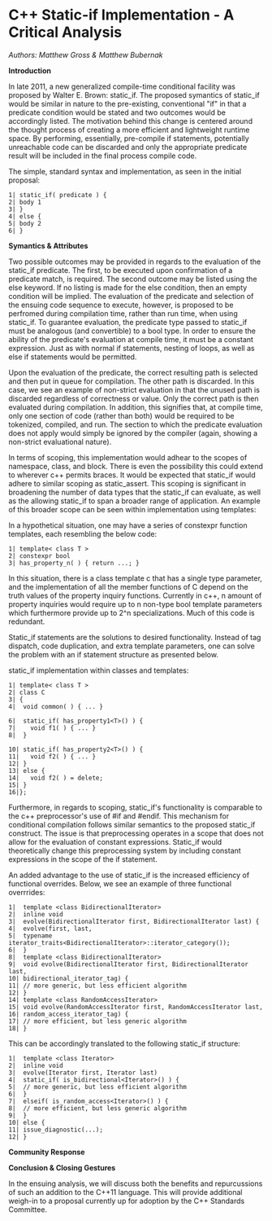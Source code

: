 C++ Static-if Implementation - A Critical Analysis
==================================================

_Authors: Matthew Gross & Matthew Bubernak_


**Introduction** 

In late 2011, a new generalized compile-time conditional facility was proposed by Walter E. Brown: static_if. The proposed symantics of static_if would be similar in nature to the pre-existing, conventional "if" in that a predicate condition would be stated and two outcomes would be accordingly listed. The motivation behind this change is centered around the thought process of creating a more efficient and lightweight runtime space. By performing, essentially, pre-compile if statements, potentially unreachable code can be discarded and only the appropriate predicate result will be included in the final process compile code.

The simple, standard syntax and implementation, as seen in the initial proposal:

~~~~~~~~~~~~~~~~
1| static_if( predicate ) {
2| body 1
3| }
4| else {
5| body 2
6| }
~~~~~~~~~~~~~~~~

**Symantics & Attributes**

Two possible outcomes may be provided in regards to the evaluation of the static_if predicate. The first, to be executed upon confirmation of a predicate match, is required. The second outcome may be listed using the else keyword. If no listing is made for the else condition, then an empty condition will be implied. The evaluation of the predicate and selection of the ensuing code sequence to execute, however, is proposed to be perfromed during compilation time, rather than run time, when using static_if. To guarantee evaluation, the predicate type passed to static_if must be analogous (and convertible) to a bool type. In order to ensure the ability of the predicate's evaluation at compile time, it must be a constant expression. Just as with normal if statements, nesting of loops, as well as else if statements would be permitted.

Upon the evaluation of the predicate, the correct resulting path is selected and then put in queue for compilation. The other path is discarded. In this case, we see an example of non-strict evaluation in that the unused path is discarded regardless of correctness or value. Only the correct path is then evaluated during compilation. In addition, this signifies that, at compile time, only one section of code (rather than both) would be required to be tokenized, compiled, and run. The section to which the predicate evaluation does not apply would simply be ignored by the compiler (again, showing a non-strict evaluational nature).

In terms of scoping, this implementation would adhear to the scopes of namespace, class, and block. There is even the possibility this could extend to wherever c++ permits braces. It would be expected that static_if would adhere to similar scoping as static_assert. This scoping is significant in broadening the number of data types that the static_if can evaluate, as well as the allowing static_if to span a broader range of application. An example of this broader scope can be seen within implementation using templates:

In a hypothetical situation, one may have a series of constexpr function templates, each resembling the below code: 

~~~~~~~~~~~~~~~~
1| template< class T >
2| constexpr bool
3| has_property_n( ) { return ...; }
~~~~~~~~~~~~~~~~

In this situation, there is a class template c that has a single type parameter, and the implementation of all the member functions of C depend on the truth values of the property inquiry functions. Currently in c++, n amount of property inquiries would require up to n non-type bool template parameters which furthermore provide up to 2^n specializations. Much of this code is redundant. 

Static_if statements are the solutions to desired functionality. Instead of tag dispatch, code duplication, and extra template parameters, one can solve the problem with an if statement structure as presented below.  

static_if implementation within classes and templates:

~~~~~~~~~~~~~~~~
1| template< class T >
2| class C
3| {
4|  void common( ) { ... }

6|  static_if( has_property1<T>() ) {
7|    void f1( ) { ... }
8|  }

10| static_if( has_property2<T>() ) {
11|   void f2( ) { ... }
12| }
13| else {
14|   void f2( ) = delete;
15| }
16|};
~~~~~~~~~~~~~~~~

Furthermore, in regards to scoping, static_if's functionality is comparable to the c++ preprocessor's use of #if and #endif. This mechanism for conditional compilation follows similar semantics to the proposed static_if construct. The issue is that preprocessing operates in a scope that does not allow for the evaluation of constant expressions. Static_if would theoretically change this preprocessing system by including constant expressions in the scope of the if statement. 

An added advantage to the use of static_if is the increased efficiency of functional overrides. Below, we see an example of three functional overrrides:

~~~~~~~~~~~~~~~~
1|  template <class BidirectionalIterator>
2|  inline void
3|  evolve(BidirectionalIterator first, BidirectionalIterator last) {
4|  evolve(first, last,
5|  typename iterator_traits<BidirectionalIterator>::iterator_category());
6|  }
8|  template <class BidirectionalIterator>
9|  void evolve(BidirectionalIterator first, BidirectionalIterator last,
10| bidirectional_iterator_tag) {
11| // more generic, but less efficient algorithm
12| }
14| template <class RandomAccessIterator>
15| void evolve(RandomAccessIterator first, RandomAccessIterator last,
16| random_access_iterator_tag) {
17| // more efficient, but less generic algorithm
18| }
~~~~~~~~~~~~~~~~

This can be accordingly translated to the following static_if structure:

~~~~~~~~~~~~~~~~
1|  template <class Iterator>
2|  inline void
3|  evolve(Iterator first, Iterator last)
4|  static_if( is_bidirectional<Iterator>() ) {
5|  // more generic, but less efficient algorithm
6|  }
7|  elseif( is_random_access<Iterator>() ) {
8|  // more efficient, but less generic algorithm
9|  }
10| else {
11| issue_diagnostic(...);
12| }
~~~~~~~~~~~~~~~~

**Community Response**



**Conclusion & Closing Gestures**

In the ensuing analysis, we will discuss both the benefits and repurcussions of such an addition to the C++11 language. This will provide additional weigh-in to a proposal currently up for adoption by the C++ Standards Committee.
